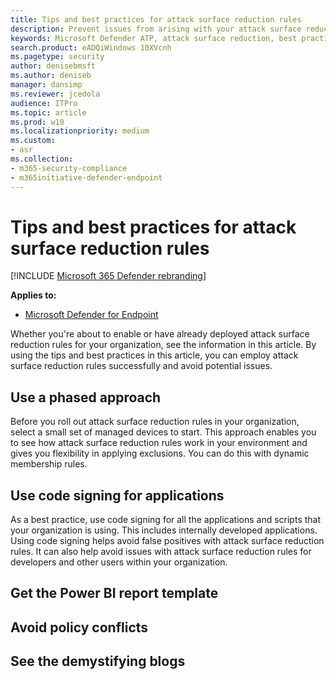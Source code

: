 ```yaml
---
title: Tips and best practices for attack surface reduction rules
description: Prevent issues from arising with your attack surface reduction rules by following these best practices
keywords: Microsoft Defender ATP, attack surface reduction, best practices
search.product: eADQiWindows 10XVcnh
ms.pagetype: security
author: denisebmsft
ms.author: deniseb
manager: dansimp
ms.reviewer: jcedola
audience: ITPro 
ms.topic: article 
ms.prod: w10 
ms.localizationpriority: medium
ms.custom: 
- asr
ms.collection: 
- m365-security-compliance 
- m365initiative-defender-endpoint 
---
```


# Tips and best practices for attack surface reduction rules

[!INCLUDE [Microsoft 365 Defender rebranding](../../includes/microsoft-defender.md)]

**Applies to:**

- [Microsoft Defender for Endpoint](https://go.microsoft.com/fwlink/p/?linkid=2146631)

<!--ASR guidance for deploying rules (links to Antonio’s blog, recommendations for deploying rules to small set of devices first, code signing, link to ASR Power BI template, and link to M365 security center reports) and 8.	Policy conflict (details about what happens with conflicting policies, what happens when settings from different policies are merged)
-->

Whether you're about to enable or have already deployed attack surface reduction rules for your organization, see the information in this article. By using the tips and best practices in this article, you can employ attack surface reduction rules successfully and avoid potential issues.

## Use a phased approach

Before you roll out attack surface reduction rules in your organization, select a small set of managed devices to start. This approach enables you to see how attack surface reduction rules work in your environment and gives you flexibility in applying exclusions. You can do this with dynamic membership rules.

<!--Siddarth, we need to find the info about how to set up dynamic membership rules and add a procedure here.-->

## Use code signing for applications

As a best practice, use code signing for all the applications and scripts that your organization is using. This includes internally developed applications. Using code signing helps avoid false positives with attack surface reduction rules. It can also help avoid issues with attack surface reduction rules for developers and other users within your organization. 

## Get the Power BI report template

<!--The Power BI report templates are here: https://github.com/microsoft/MDATP-PowerBI-Templates-->

## Avoid policy conflicts



## See the demystifying blogs

